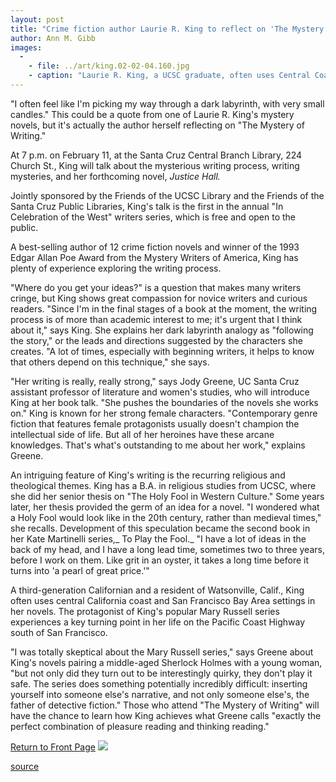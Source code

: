 ```yaml
---
layout: post
title: "Crime fiction author Laurie R. King to reflect on 'The Mystery of Writing'"
author: Ann M. Gibb
images:
  -
    - file: ../art/king.02-02-04.160.jpg
    - caption: "Laurie R. King, a UCSC graduate, often uses Central Coast and San Francisco Bay Area settings in her novels."
---
```


"I often feel like I'm picking my way through a dark labyrinth, with very small candles." This could be a quote from one of Laurie R. King's mystery novels, but it's actually the author herself reflecting on "The Mystery of Writing."

At 7 p.m. on February 11, at the Santa Cruz Central Branch Library, 224 Church St., King will talk about the mysterious writing process, writing mysteries, and her forthcoming novel, _Justice Hall._

Jointly sponsored by the Friends of the UCSC Library and the Friends of the Santa Cruz Public Libraries, King's talk is the first in the annual "In Celebration of the West" writers series, which is free and open to the public.   
  
A best-selling author of 12 crime fiction novels and winner of the 1993 Edgar Allan Poe Award from the Mystery Writers of America, King has plenty of experience exploring the writing process.

"Where do you get your ideas?" is a question that makes many writers cringe, but King shows great compassion for novice writers and curious readers. "Since I'm in the final stages of a book at the moment, the writing process is of more than academic interest to me; it's urgent that I think about it," says King. She explains her dark labyrinth analogy as "following the story," or the leads and directions suggested by the characters she creates. "A lot of times, especially with beginning writers, it helps to know that others depend on this technique," she says.   
  
"Her writing is really, really strong," says Jody Greene, UC Santa Cruz assistant professor of literature and women's studies, who will introduce King at her book talk. "She pushes the boundaries of the novels she works on." King is known for her strong female characters. "Contemporary genre fiction that features female protagonists usually doesn't champion the intellectual side of life. But all of her heroines have these arcane knowledges. That's what's outstanding to me about her work," explains Greene.  
  
An intriguing feature of King's writing is the recurring religious and theological themes. King has a B.A. in religious studies from UCSC, where she did her senior thesis on "The Holy Fool in Western Culture." Some years later, her thesis provided the germ of an idea for a novel. "I wondered what a Holy Fool would look like in the 20th century, rather than medieval times," she recalls. Development of this speculation became the second book in her Kate Martinelli series,_ To Play the Fool._ "I have a lot of ideas in the back of my head, and I have a long lead time, sometimes two to three years, before I work on them. Like grit in an oyster, it takes a long time before it turns into 'a pearl of great price.'"  
  
A third-generation Californian and a resident of Watsonville, Calif., King often uses central California coast and San Francisco Bay Area settings in her novels. The protagonist of King's popular Mary Russell series experiences a key turning point in her life on the Pacific Coast Highway south of San Francisco.  
  
"I was totally skeptical about the Mary Russell series," says Greene about King's novels pairing a middle-aged Sherlock Holmes with a young woman, "but not only did they turn out to be interestingly quirky, they don't play it safe. The series does something potentially incredibly difficult: inserting yourself into someone else's narrative, and not only someone else's, the father of detective fiction." Those who attend "The Mystery of Writing" will have the chance to learn how King achieves what Greene calls "exactly the perfect combination of pleasure reading and thinking reading."

  

[Return to Front Page][1] ![ ][2]

[1]: ../../index.html
[2]: ../../images/trans.gif

[source](http://www1.ucsc.edu/currents/01-02/02-04/laurie_king.html "Permalink to laurie_king")
